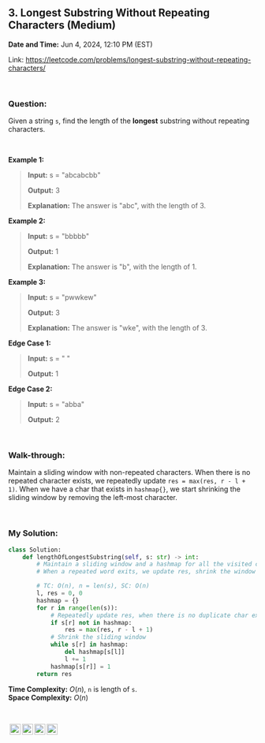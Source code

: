 ## 3. Longest Substring Without Repeating Characters (Medium)
**Date and Time:** Jun 4, 2024, 12:10 PM (EST)

Link: https://leetcode.com/problems/longest-substring-without-repeating-characters/

<br>

### Question:
Given a string `s`, find the length of the __longest__ substring without repeating characters.

<br>

**Example 1:**
> **Input:** s = "abcabcbb"
> 
> **Output:** 3
>
> **Explanation:** The answer is "abc", with the length of 3.

**Example 2:**
> **Input:** s = "bbbbb"
> 
> **Output:** 1
>
> **Explanation:** The answer is "b", with the length of 1.

**Example 3:**
> **Input:** s = "pwwkew"
> 
> **Output:** 3
>
> **Explanation:** The answer is "wke", with the length of 3.

**Edge Case 1:**
> **Input:** s = " "
> 
> **Output:** 1

**Edge Case 2:**
> **Input:** s = "abba"
> 
> **Output:** 2

<br>

### Walk-through:
Maintain a sliding window with non-repeated characters. When there is no repeated character exists, we repeatedly update `res = max(res, r - l + 1)`. When we have a char that exists in `hashmap{}`, we start shrinking the sliding window by removing the left-most character.

<br>

### My Solution:
```python
class Solution:
    def lengthOfLongestSubstring(self, s: str) -> int:
        # Maintain a sliding window and a hashmap for all the visited char
        # When a repeated word exits, we update res, shrink the window until the new char does not exist in hashmap

        # TC: O(n), n = len(s), SC: O(n)
        l, res = 0, 0
        hashmap = {}
        for r in range(len(s)):
            # Repeatedly update res, when there is no duplicate char exists
            if s[r] not in hashmap:
                res = max(res, r - l + 1)
            # Shrink the sliding window
            while s[r] in hashmap:
                del hashmap[s[l]]
                l += 1
            hashmap[s[r]] = 1
        return res
```
**Time Complexity:** $O(n)$, `n` is length of `s`. <br>
**Space Complexity:** $O(n)$

<br>

<img style="height:22px!important;margin-left:3px;vertical-align:text-bottom;" src="https://mirrors.creativecommons.org/presskit/icons/cc.svg?ref=chooser-v1" alt="CC BY-NC-SA" title="CC BY-NC-SA"><img style="height:22px!important;margin-left:3px;vertical-align:text-bottom;" src="https://mirrors.creativecommons.org/presskit/icons/by.svg?ref=chooser-v1" alt="BY: credit must be given to the creator" title="BY: credit must be given to the creator"><img style="height:22px!important;margin-left:3px;vertical-align:text-bottom;" src="https://mirrors.creativecommons.org/presskit/icons/nc.svg?ref=chooser-v1" alt="NC: Only noncommercial uses of the work are permitted" title="NC: Only noncommercial uses of the work are permitted"><img style="height:22px!important;margin-left:3px;vertical-align:text-bottom;" src="https://mirrors.creativecommons.org/presskit/icons/sa.svg?ref=chooser-v1" alt="SA: Adaptations must be shared under the same terms" title="SA: Adaptations must be shared under the same terms">